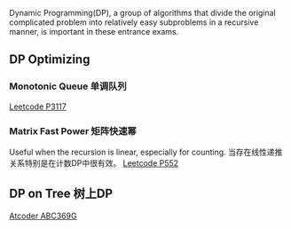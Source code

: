 Dynamic Programming(DP), a group of algorithms that divide the original complicated problem into relatively easy subproblems in a recursive manner, is important in these entrance exams.

## DP Optimizing
### Monotonic Queue 单调队列
[Leetcode P3117](https://leetcode.cn/problems/minimum-sum-of-values-by-dividing-array/description/)
### Matrix Fast Power 矩阵快速幂
Useful when the recursion is linear, especially for counting.
当存在线性递推关系特别是在计数DP中很有效。
[Leetcode P552](https://leetcode.cn/problems/student-attendance-record-ii/description/)
## DP on Tree 树上DP
[Atcoder ABC369G](https://atcoder.jp/contests/abc369/tasks/abc369_g)
